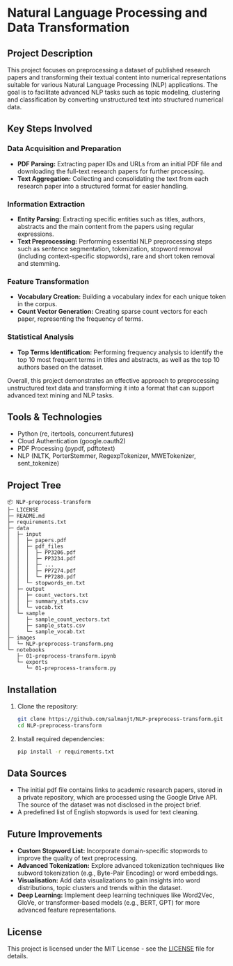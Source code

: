# Natural Language Processing and Data Transformation

## Project Description

This project focuses on preprocessing a dataset of published research papers and transforming their textual content into numerical representations suitable for various Natural Language Processing (NLP) applications. The goal is to facilitate advanced NLP tasks such as topic modeling, clustering and classification by converting unstructured text into structured numerical data.

## Key Steps Involved

### Data Acquisition and Preparation

-   **PDF Parsing:** Extracting paper IDs and URLs from an initial PDF file and downloading the full-text research papers for further processing.
-   **Text Aggregation:** Collecting and consolidating the text from each research paper into a structured format for easier handling.

### Information Extraction

-   **Entity Parsing:** Extracting specific entities such as titles, authors, abstracts and the main content from the papers using regular expressions.
-   **Text Preprocessing:** Performing essential NLP preprocessing steps such as sentence segmentation, tokenization, stopword removal (including context-specific stopwords), rare and short token removal and stemming.

### Feature Transformation

-   **Vocabulary Creation:** Building a vocabulary index for each unique token in the corpus.
-   **Count Vector Generation:** Creating sparse count vectors for each paper, representing the frequency of terms.

### Statistical Analysis

-   **Top Terms Identification:** Performing frequency analysis to identify the top 10 most frequent terms in titles and abstracts, as well as the top 10 authors based on the dataset.

Overall, this project demonstrates an effective approach to preprocessing unstructured text data and transforming it into a format that can support advanced text mining and NLP tasks.

## Tools & Technologies

-   Python (re, itertools, concurrent.futures)
-   Cloud Authentication (google.oauth2)
-   PDF Processing (pypdf, pdftotext)
-   NLP (NLTK, PorterStemmer, RegexpTokenizer, MWETokenizer, sent_tokenize)

## Project Tree

```
📦 NLP-preprocess-transform
├─ LICENSE
├─ README.md
├─ requirements.txt
├─ data
│  ├─ input
│  │  ├─ papers.pdf
│  │  ├─ pdf_files
│  │  │  ├─ PP3206.pdf
│  │  │  ├─ PP3234.pdf
│  │  │  ├─ ...
│  │  │  ├─ PP7274.pdf
│  │  │  └─ PP7280.pdf
│  │  └─ stopwords_en.txt
│  ├─ output
│  │  ├─ count_vectors.txt
│  │  ├─ summary_stats.csv
│  │  └─ vocab.txt
│  └─ sample
│     ├─ sample_count_vectors.txt
│     ├─ sample_stats.csv
│     └─ sample_vocab.txt
├─ images
│  └─ NLP-preprocess-transform.png
└─ notebooks
   ├─ 01-preprocess-transform.ipynb
   └─ exports
      └─ 01-preprocess-transform.py
```

## Installation

1. Clone the repository:

    ```bash
    git clone https://github.com/salmanjt/NLP-preprocess-transform.git
    cd NLP-preprocess-transform
    ```

2. Install required dependencies:

    ```bash
    pip install -r requirements.txt
    ```

## Data Sources

-   The initial pdf file contains links to academic research papers, stored in a private repository, which are processed using the Google Drive API. The source of the dataset was not disclosed in the project brief.
-   A predefined list of English stopwords is used for text cleaning.

## Future Improvements

-   **Custom Stopword List:** Incorporate domain-specific stopwords to improve the quality of text preprocessing.
-   **Advanced Tokenization:** Explore advanced tokenization techniques like subword tokenization (e.g., Byte-Pair Encoding) or word embeddings.
-   **Visualisation:** Add data visualizations to gain insights into word distributions, topic clusters and trends within the dataset.
-   **Deep Learning:** Implement deep learning techniques like Word2Vec, GloVe, or transformer-based models (e.g., BERT, GPT) for more advanced feature representations.

## License

This project is licensed under the MIT License - see the [LICENSE](https://github.com/salmanjt/NLP-preprocess-transform/blob/main/LICENSE) file for details.
